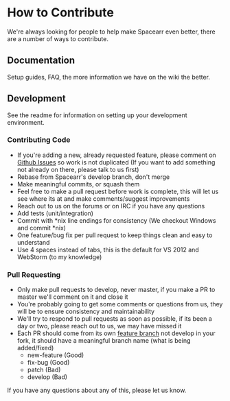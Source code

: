 # How to Contribute #

We're always looking for people to help make Spacearr even better, there are a number of ways to contribute.

## Documentation ##
Setup guides, FAQ, the more information we have on the wiki the better.

## Development ##

See the readme for information on setting up your development environment.

### Contributing Code ###
- If you're adding a new, already requested feature, please comment on [Github Issues](https://github.com/tmathura/Spacearr/issues "Github Issues") so work is not duplicated (If you want to add something not already on there, please talk to us first)
- Rebase from Spacearr's develop branch, don't merge
- Make meaningful commits, or squash them
- Feel free to make a pull request before work is complete, this will let us see where its at and make comments/suggest improvements
- Reach out to us on the forums or on IRC if you have any questions
- Add tests (unit/integration)
- Commit with *nix line endings for consistency (We checkout Windows and commit *nix)
- One feature/bug fix per pull request to keep things clean and easy to understand
- Use 4 spaces instead of tabs, this is the default for VS 2012 and WebStorm (to my knowledge)

### Pull Requesting ###
- Only make pull requests to develop, never master, if you make a PR to master we'll comment on it and close it
- You're probably going to get some comments or questions from us, they will be to ensure consistency and maintainability
- We'll try to respond to pull requests as soon as possible, if its been a day or two, please reach out to us, we may have missed it
- Each PR should come from its own [feature branch](http://martinfowler.com/bliki/FeatureBranch.html) not develop in your fork, it should have a meaningful branch name (what is being added/fixed)
  - new-feature (Good)
  - fix-bug (Good)
  - patch (Bad)
  - develop (Bad)

If you have any questions about any of this, please let us know.
